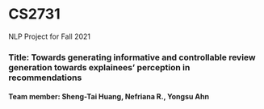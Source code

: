 # CS2731 
NLP Project for Fall 2021

### Title: Towards generating informative and controllable review generation towards explainees’ perception in recommendations
#### Team member: Sheng-Tai Huang, Nefriana R., Yongsu Ahn
